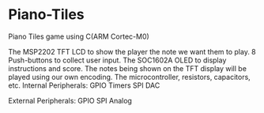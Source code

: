 # Piano-Tiles
Piano Tiles game using C(ARM Cortec-M0)

The MSP2202 TFT LCD to show the player the note we want them to play.
8 Push-buttons to collect user input.
The SOC1602A OLED to display instructions and score.
The notes being shown on the TFT display will be played using our own encoding.
The microcontroller, resistors, capacitors, etc.
Internal Peripherals: GPIO Timers SPI DAC

External Peripherals: GPIO SPI Analog

